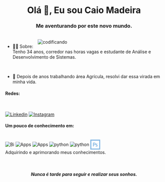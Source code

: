 <h1 align="center">Olá 🖖, Eu sou Caio Madeira</h1>
<h3 align="center">Me aventurando por este novo mundo.</h3>
<br>
<img align = "right" alt="codificando" width="400" src="https://camo.githubusercontent.com/5ddf73ad3a205111cf8c686f687fc216c2946a75005718c8da5b837ad9de78c9/68747470733a2f2f7468756d62732e6766796361742e636f6d2f4576696c4e657874446576696c666973682d736d616c6c2e676966 "/>
</n>


- 👨‍💻 Sobre: Tenho 34 anos, corredor nas horas vagas e estudante de Análise e Desenvolvimento de Sistemas.
</br>

- 🌱 Depois de anos trabalhando área Agrícula, resolvi dar essa virada em minha vida.


<h4 align="left">Redes:</h4>
<br>

[![Linkedin](https://img.shields.io/badge/LinkedIn-0077B5?style=for-the-badge&logo=linkedin&logoColor=white)](https://www.linkedin.com/in/caiocmadeira/)
[![Instagram](https://img.shields.io/badge/Instagram-E4405F?style=for-the-badge&logo=instagram&logoColor=white)](https://www.instagram.com/caio.cmadeira/)

<h4 align="left">Um pouco de conhecimento em:</h4>

<div style = "display: inline_block"><br/>
<img align="center" alt= "Bi" src="https://github.com/microsoft/PowerBI-Icons/raw/main/PNG/Power-BI.png " height="32" width="32"/>
<img align="center" alt= "Apps" src="https://github.com/microsoft/PowerBI-Icons/raw/main/PNG/Power-Apps-Colored.png " height="32" width="32"/>
<img align="center" alt= "Apps" src="https://github.com/microsoft/PowerBI-Icons/raw/main/PNG/Power-Automate-Colored.png " height="32" width="32"/>
<img align= "center" alt= "python" src="https://res.cloudinary.com/practicaldev/image/fetch/s--M7exMqsc--/c_limit,f_auto,fl_progressive,q_80,w_192/https://dev-to-uploads.s3.amazonaws.com/uploads/badge/badge_image/20/57795360-bec24f00-7713-11e9-9516-20f5f5d0f034.png" height="42" width="42" />
<img align= "center" alt= "python" src="https://www.vectorlogo.zone/logos/figma/figma-icon.svg" height="32" width="32" />
<img align= "center" alt= "python" src="https://raw.githubusercontent.com/devicons/devicon/master/icons/photoshop/photoshop-line.svg" height="32" width="32" /></br>
<h15 align="left">Adquirindo e aprimorando meus conhecimentos.</h15>

</div>
</br>
</br>


 <h5 align="center">Nunca é tarde para seguir e realizar seus sonhos.</h5> 

